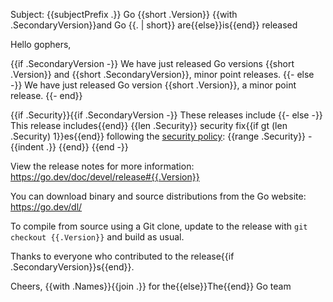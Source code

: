 Subject: {{subjectPrefix .}}
	Go {{short .Version}} {{with .SecondaryVersion}}and Go {{. | short}} are{{else}}is{{end}} released

Hello gophers,

{{if .SecondaryVersion -}}
We have just released Go versions {{short .Version}} and {{short .SecondaryVersion}}, minor point releases.
{{- else -}}
We have just released Go version {{short .Version}}, a minor point release.
{{- end}}

{{if .Security}}{{if .SecondaryVersion -}}
These releases include
{{- else -}}
This release includes{{end}} {{len .Security}} security fix{{if gt (len .Security) 1}}es{{end}} following the [security policy](https://go.dev/doc/security/policy):
{{range .Security}}
-{{indent .}}
{{end}}
{{end -}}

View the release notes for more information:
https://go.dev/doc/devel/release#{{.Version}}

You can download binary and source distributions from the Go website:
https://go.dev/dl/

To compile from source using a Git clone, update to the release with
`git checkout {{.Version}}` and build as usual.

Thanks to everyone who contributed to the release{{if .SecondaryVersion}}s{{end}}.

Cheers,
{{with .Names}}{{join .}} for the{{else}}The{{end}} Go team
